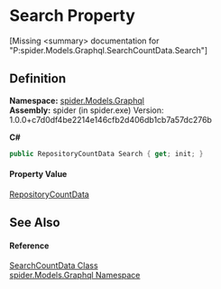 # Search Property


\[Missing &lt;summary&gt; documentation for "P:spider.Models.Graphql.SearchCountData.Search"\]



## Definition
**Namespace:** <a href="a7324a28-4f46-beaa-9269-26a8fa385391">spider.Models.Graphql</a>  
**Assembly:** spider (in spider.exe) Version: 1.0.0+c7d0df4be2214e146cfb2d406db1cb7a57dc276b

**C#**
``` C#
public RepositoryCountData Search { get; init; }
```



#### Property Value
<a href="e58309f7-e692-cd07-7beb-4b8d04f345ab">RepositoryCountData</a>

## See Also


#### Reference
<a href="92f54735-da70-d60f-2b91-b2030292c066">SearchCountData Class</a>  
<a href="a7324a28-4f46-beaa-9269-26a8fa385391">spider.Models.Graphql Namespace</a>  
